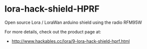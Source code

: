 # lora-hack-shield-HPRF
Open source Lora / LoraWan arduino shield using the radio RFM95W

For more details, check out the product page at:

  * http://www.hackables.cc/lora/9-lora-hack-shield-hprf.html